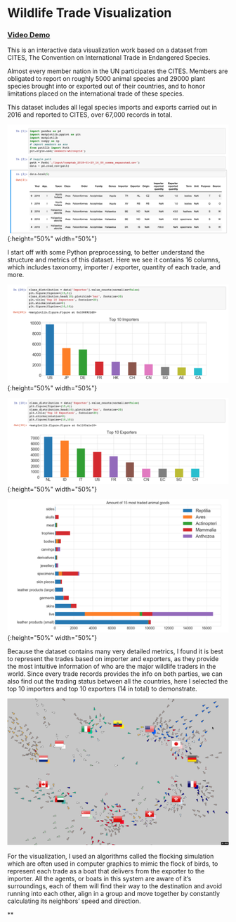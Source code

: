 # Wildlife Trade Visualization

### [Video Demo](http://cyxu.tv/portfolio/worlds-top-wildlife-buyers-and-sellers-in-2016/)

This is an interactive data visualization work based on a dataset from CITES, The Convention on International Trade in Endangered Species.

Almost every member nation in the UN participates the CITES. Members are obligated to report on roughly 5000 animal species and 29000 plant species brought into or exported out of their countries, and to honor limitations placed on the international trade of these species.

This dataset includes all legal species imports and exports carried out in 2016 and reported to CITES, over 67,000 records in total.

![img1](img/datavis_1.png "Data processing"){:height="50%" width="50%"}

I start off with some Python preprocessing, to better understand the structure and metrics of this dataset. Here we see it contains 16 columns, which includes taxonomy, importer / exporter, quantity of each trade, and more.

![img2](img/datavis_2.png "Data processing"){:height="50%" width="50%"}

![img3](img/datavis_3.png "Data processing"){:height="50%" width="50%"}

![img4](img/datavis_4.png "Data processing"){:height="50%" width="50%"}

Because the dataset contains many very detailed metrics, I found it is best to represent the trades based on importer and exporters, as they provide the most intuitive information of who are the major wildlife traders in the world. Since every trade records provides the info on both parties, we can also find out the trading status between all the countries, here I selected the top 10 importers and top 10 exporters (14 in total) to demonstrate.

![demo](img/gif.gif "GIF demo")

For the visualization, I used an algorithms called the flocking simulation which are often used in computer graphics to mimic the flock of birds, to represent each trade as a boat that delivers from the exporter to the importer. All the agents, or boats in this system are aware of it’s surroundings, each of them will find their way to the destination and avoid running into each other, align in a group and move together by constantly calculating its neighbors’ speed and direction.

**
